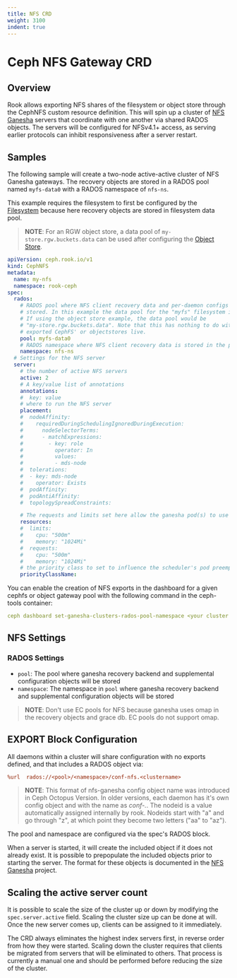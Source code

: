 ```yaml
---
title: NFS CRD
weight: 3100
indent: true
---
```


# Ceph NFS Gateway CRD

## Overview

Rook allows exporting NFS shares of the filesystem or object store through the CephNFS custom resource definition. This will spin up a cluster of [NFS Ganesha](https://github.com/nfs-ganesha/nfs-ganesha) servers that coordinate with one another via shared RADOS objects. The servers will be configured for NFSv4.1+ access, as serving earlier protocols can inhibit responsiveness after a server restart.

## Samples

The following sample will create a two-node active-active cluster of NFS Ganesha gateways. The recovery objects are stored in a RADOS pool named `myfs-data0` with a RADOS namespace of `nfs-ns`.

This example requires the filesystem to first be configured by the [Filesystem](ceph-filesystem-crd.md) because here recovery objects are stored in filesystem data pool.

> **NOTE**: For an RGW object store, a data pool of `my-store.rgw.buckets.data` can be used after configuring the [Object Store](ceph-object-store-crd.md).

```yaml
apiVersion: ceph.rook.io/v1
kind: CephNFS
metadata:
  name: my-nfs
  namespace: rook-ceph
spec:
  rados:
    # RADOS pool where NFS client recovery data and per-daemon configs are
    # stored. In this example the data pool for the "myfs" filesystem is used.
    # If using the object store example, the data pool would be
    # "my-store.rgw.buckets.data". Note that this has nothing to do with where
    # exported CephFS' or objectstores live.
    pool: myfs-data0
    # RADOS namespace where NFS client recovery data is stored in the pool.
    namespace: nfs-ns
  # Settings for the NFS server
  server:
    # the number of active NFS servers
    active: 2
    # A key/value list of annotations
    annotations:
    #  key: value
    # where to run the NFS server
    placement:
    #  nodeAffinity:
    #    requiredDuringSchedulingIgnoredDuringExecution:
    #      nodeSelectorTerms:
    #      - matchExpressions:
    #        - key: role
    #          operator: In
    #          values:
    #          - mds-node
    #  tolerations:
    #  - key: mds-node
    #    operator: Exists
    #  podAffinity:
    #  podAntiAffinity:
    #  topologySpreadConstraints:

    # The requests and limits set here allow the ganesha pod(s) to use half of one CPU core and 1 gigabyte of memory
    resources:
    #  limits:
    #    cpu: "500m"
    #    memory: "1024Mi"
    #  requests:
    #    cpu: "500m"
    #    memory: "1024Mi"
    # the priority class to set to influence the scheduler's pod preemption
    priorityClassName:
```

 You can enable the creation of NFS exports in the dashboard for a given cephfs or object gateway pool with the following command in the ceph-tools container:
 
```yaml 
ceph dashboard set-ganesha-clusters-rados-pool-namespace <your cluster name>:<the ganesha pool name>/<the ganesha namespace> 
```

## NFS Settings

### RADOS Settings

* `pool`: The pool where ganesha recovery backend and supplemental configuration objects will be stored
* `namespace`: The namespace in `pool` where ganesha recovery backend and supplemental configuration objects will be stored

> **NOTE**: Don't use EC pools for NFS because ganesha uses omap in the recovery objects and grace db. EC pools do not support omap.

## EXPORT Block Configuration

All daemons within a cluster will share configuration with no exports defined, and that includes a RADOS object via:

```ini
%url  rados://<pool>/<namespace>/conf-nfs.<clustername>
```

> **NOTE**: This format of nfs-ganesha config object name was introduced in Ceph Octopus Version. In older versions, each daemon has it's own config object and with the name as *conf-<clustername>.<nodeid>*. The nodeid is a value automatically assigned internally by rook. Nodeids start with "a" and go through "z", at which point they become two letters ("aa" to "az").

The pool and namespace are configured via the spec's RADOS block.

When a server is started, it will create the included object if it does not already exist. It is possible to prepopulate the included objects prior to starting the server. The format for these objects is documented in the [NFS Ganesha](https://github.com/nfs-ganesha/nfs-ganesha/wiki) project.

## Scaling the active server count

It is possible to scale the size of the cluster up or down by modifying
the `spec.server.active` field. Scaling the cluster size up can be done at
will. Once the new server comes up, clients can be assigned to it
immediately.

The CRD always eliminates the highest index servers first, in reverse
order from how they were started. Scaling down the cluster requires that
clients be migrated from servers that will be eliminated to others. That
process is currently a manual one and should be performed before
reducing the size of the cluster.

